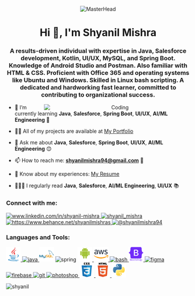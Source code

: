 <p align="center">
  <img src="https://blog.drjobpro.com/wp-content/uploads/2020/10/20-GIFs-That-Only-Employees-Will-Understand.gif" alt="MasterHead" />
</p>

<h1 align="center">Hi 👋, I'm Shyanil Mishra</h1>
<h3 align="center">A results-driven individual with expertise in Java, Salesforce development, Kotlin, UI/UX, MySQL, and Spring Boot. Knowledge of Android Studio and Postman. Also familiar with HTML & CSS. Proficient with Office 365 and operating systems like Ubuntu and Windows. Skilled in Linux bash scripting. A dedicated and hardworking fast learner, committed to contributing to organizational success.</h3>

<p align="center">

<p align="center">
  <img align="right" alt="Coding" width="400" src="https://upsmart.4cecloudlabs.com/img/courses/java-salesforce.png">
</p>

- 🌱 I’m currently learning **Java**, **Salesforce**, **Spring Boot**, **UI/UX**, **AI/ML Engineering** 🚀

- 👨‍💻 All of my projects are available at [My Portfolio](https://66066be9773f52b0555ea463--guileless-kangaroo-36d53c.netlify.app/#home)

- 💬 Ask me about **Java**, **Salesforce**, **Spring Boot**, **UI/UX**, **AI/ML Engineering** 😊

- 📫 How to reach me: **shyanilmishra94@gmail.com** 📧

- 📄 Know about my experiences: [My Resume](https://drive.google.com/drive/folders/1-FKYVchdVku7dfasePI-xhOs4hRj7DBl)

- 👨🏼‍💻 I regularly read **Java**, **Salesforce**, **AI/ML Engineering**, **UI/UX** 📚

<h3 align="left">Connect with me:</h3>
<p align="left">
  <a href="https://linkedin.com/in/shyanil-mishra" target="_blank">
    <img src="https://raw.githubusercontent.com/rahuldkjain/github-profile-readme-generator/master/src/images/icons/Social/linked-in-alt.svg" alt="www.linkedin.com/in/shyanil-mishra" height="30" width="40" />
  </a>
  <a href="https://twitter.com/shyanil_mishra" target="_blank">
    <img src="https://raw.githubusercontent.com/rahuldkjain/github-profile-readme-generator/master/src/images/icons/Social/twitter.svg" alt="shyanil_mishra" height="30" width="40" />
  </a>

  <a href="https://www.behance.net/shyanilmishras" target="_blank">
    <img src="https://raw.githubusercontent.com/rahuldkjain/github-profile-readme-generator/master/src/images/icons/Social/behance.svg" alt="https://www.behance.net/shyanilmishras" height="30" width="40" />
  </a>
  <a href="https://www.hackerrank.com/shyanilmishra94" target="_blank">
    <img src="https://raw.githubusercontent.com/rahuldkjain/github-profile-readme-generator/master/src/images/icons/Social/hackerrank.svg" alt="@shyanilmishra94" height="30" width="40" />
  </a>
</p>

<h3 align="left">Languages and Tools:</h3>

<p align="left">
  <a href="https://www.java.com" target="_blank" rel="noreferrer">
    <img src="https://raw.githubusercontent.com/devicons/devicon/master/icons/java/java-original.svg" alt="java" width="40" height="40"/>
  </a>
  <a href="https://www.java.com" target="_blank" rel="noreferrer">
    <img src="https://upload.wikimedia.org/wikipedia/commons/thumb/f/f9/Salesforce.com_logo.svg/1200px-Salesforce.com_logo.svg.png" alt="java" width="50" height="40"/>
  </a>
  <img src="https://raw.githubusercontent.com/devicons/devicon/master/icons/mysql/mysql-original-wordmark.svg" alt="mysql" width="40" height="40"/>
  <img src="https://www.vectorlogo.zone/logos/springio/springio-icon.svg" alt="spring" width="40" height="40"/>
  <a href="https://developer.android.com" target="_blank" rel="noreferrer">
    <img src="https://raw.githubusercontent.com/devicons/devicon/master/icons/android/android-original-wordmark.svg" alt="android" width="40" height="40"/>
  </a>
  <a href="https://aws.amazon.com" target="_blank" rel="noreferrer">
    <img src="https://raw.githubusercontent.com/devicons/devicon/master/icons/amazonwebservices/amazonwebservices-original-wordmark.svg" alt="aws" width="40" height="40"/>
  </a>
  <a href="https://www.gnu.org/software/bash/" target="_blank" rel="noreferrer">
    <img src="https://www.vectorlogo.zone/logos/gnu_bash/gnu_bash-icon.svg" alt="bash" width="40" height="40"/>
  </a>
  <a href="https://getbootstrap.com" target="_blank" rel="noreferrer">
    <img src="https://raw.githubusercontent.com/devicons/devicon/master/icons/bootstrap/bootstrap-plain-wordmark.svg" alt="bootstrap" width="40" height="40"/>
  </a>

  <a href="https://www.figma.com/" target="_blank" rel="noreferrer">
    <img src="https://www.vectorlogo.zone/logos/figma/figma-icon.svg" alt="figma" width="40" height="40"/>
  </a>
  <a href="https://firebase.google.com/" target="_blank" rel="noreferrer">
    <img src="https://www.vectorlogo.zone/logos/firebase/firebase-icon.svg" alt="firebase" width="40" height="40"/>
  </a>
  <a href="https://git-scm.com/" target="_blank" rel="noreferrer">
    <img src="https://www.vectorlogo.zone/logos/git-scm/git-scm-icon.svg" alt="git" width="40" height="40"/>
  </a>
    <a href="https://www.photoshop.com/en" target="_blank" rel="noreferrer">
    <img src="https://encrypted-tbn0.gstatic.com/images?q=tbn:ANd9GcQfCfOSb-vXHGNcD6I6J3sgL0Y-W-LSKIvMGvBPj1o6FQ&s" alt="photoshop" width="40" height="40"/>
  </a>
    <a href="https://www.w3schools.com/css/" target="_blank" rel="noreferrer">
    <img src="https://raw.githubusercontent.com/devicons/devicon/master/icons/css3/css3-original-wordmark.svg" alt="css3" width="40" height="40"/>
  </a>
  <a href="https://www.w3.org/html/" target="_blank" rel="noreferrer">
    <img src="https://raw.githubusercontent.com/devicons/devicon/master/icons/html5/html5-original-wordmark.svg" alt="html5" width="40" height="40"/>
  </a>
    <a href="https://www.python.org" target="_blank" rel="noreferrer">
    <img src="https://raw.githubusercontent.com/devicons/devicon/master/icons/python/python-original.svg" alt="python" width="40" height="40"/>
  </a>
</p>

<p align="Center">
  <img align="left" src="https://github-readme-stats.vercel.app/api/top-langs?username=shyanil&show_icons=true&locale=en&layout=compact" alt="shyanil" />
</p>


